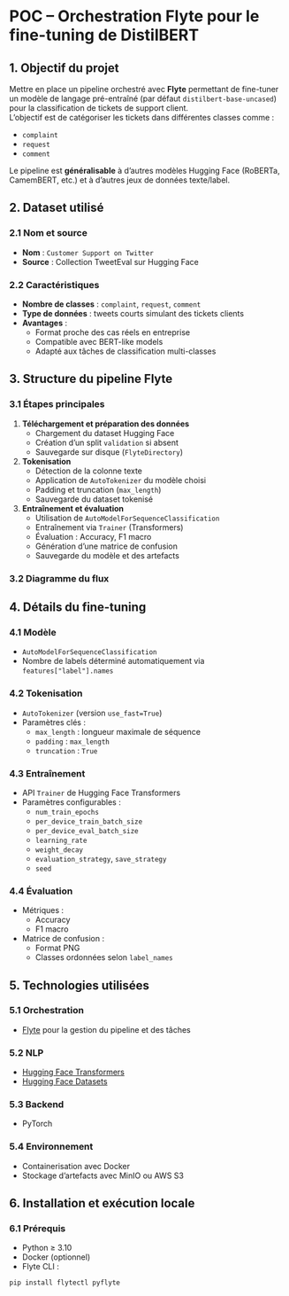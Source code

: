 # POC – Orchestration Flyte pour le fine-tuning de DistilBERT

## 1. Objectif du projet
Mettre en place un pipeline orchestré avec **Flyte** permettant de fine-tuner un modèle de langage pré-entraîné (par défaut `distilbert-base-uncased`) pour la classification de tickets de support client.  
L’objectif est de catégoriser les tickets dans différentes classes comme :  
- `complaint`  
- `request`  
- `comment`  

Le pipeline est **généralisable** à d’autres modèles Hugging Face (RoBERTa, CamemBERT, etc.) et à d’autres jeux de données texte/label.

## 2. Dataset utilisé

### 2.1 Nom et source
- **Nom** : `Customer Support on Twitter`
- **Source** : Collection TweetEval sur Hugging Face

### 2.2 Caractéristiques
- **Nombre de classes** : `complaint`, `request`, `comment`
- **Type de données** : tweets courts simulant des tickets clients
- **Avantages** :
  - Format proche des cas réels en entreprise
  - Compatible avec BERT-like models
  - Adapté aux tâches de classification multi-classes

## 3. Structure du pipeline Flyte

### 3.1 Étapes principales
1. **Téléchargement et préparation des données**
   - Chargement du dataset Hugging Face
   - Création d’un split `validation` si absent
   - Sauvegarde sur disque (`FlyteDirectory`)
2. **Tokenisation**
   - Détection de la colonne texte
   - Application de `AutoTokenizer` du modèle choisi
   - Padding et truncation (`max_length`)
   - Sauvegarde du dataset tokenisé
3. **Entraînement et évaluation**
   - Utilisation de `AutoModelForSequenceClassification`
   - Entraînement via `Trainer` (Transformers)
   - Évaluation : Accuracy, F1 macro
   - Génération d’une matrice de confusion
   - Sauvegarde du modèle et des artefacts

### 3.2 Diagramme du flux

## 4. Détails du fine-tuning

### 4.1 Modèle
- `AutoModelForSequenceClassification`  
- Nombre de labels déterminé automatiquement via `features["label"].names`

### 4.2 Tokenisation
- `AutoTokenizer` (version `use_fast=True`)
- Paramètres clés :
  - `max_length` : longueur maximale de séquence
  - `padding` : `max_length`
  - `truncation` : `True`

### 4.3 Entraînement
- API `Trainer` de Hugging Face Transformers
- Paramètres configurables :
  - `num_train_epochs`
  - `per_device_train_batch_size`
  - `per_device_eval_batch_size`
  - `learning_rate`
  - `weight_decay`
  - `evaluation_strategy`, `save_strategy`
  - `seed`

### 4.4 Évaluation
- Métriques :
  - Accuracy
  - F1 macro
- Matrice de confusion :
  - Format PNG
  - Classes ordonnées selon `label_names`

## 5. Technologies utilisées

### 5.1 Orchestration
- [Flyte](https://flyte.org/) pour la gestion du pipeline et des tâches

### 5.2 NLP
- [Hugging Face Transformers](https://huggingface.co/transformers/)  
- [Hugging Face Datasets](https://huggingface.co/docs/datasets/)

### 5.3 Backend
- PyTorch

### 5.4 Environnement
- Containerisation avec Docker
- Stockage d’artefacts avec MinIO ou AWS S3

## 6. Installation et exécution locale

### 6.1 Prérequis
- Python ≥ 3.10
- Docker (optionnel)
- Flyte CLI :
```bash
pip install flytectl pyflyte
